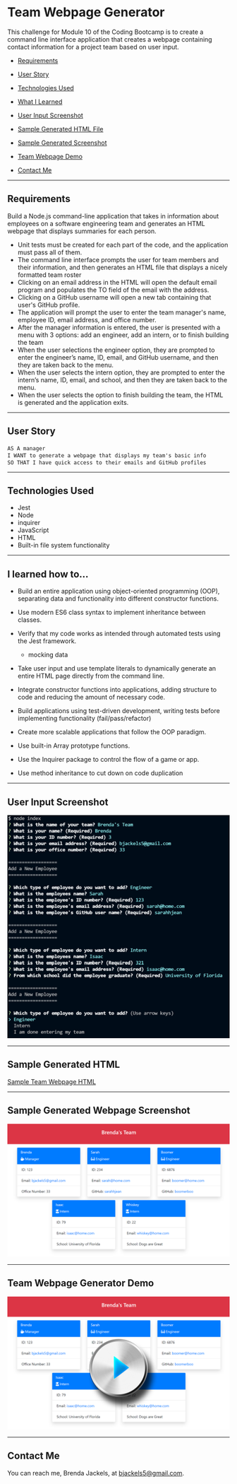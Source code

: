 # Team Webpage Generator
This challenge for Module 10 of the Coding Bootcamp is to create a command line interface application that creates a webpage containing contact information for a project team based on user input.

* [Requirements](#requirements)

* [User Story](#userStory)

* [Technologies Used](#techUsed)

* [What I Learned](#whatILearned)

* [User Input Screenshot](#webImage)

* [Sample Generated HTML File](#sampleOutputHTML)

* [Sample Generated Screenshot](#sampleOutputScreenshot)

* [Team Webpage Demo](#projectDemo)

* [Contact Me](#contactMe)


---

<a id="requirements"></a>
## Requirements
Build a Node.js command-line application that takes in information about employees on a software engineering team and generates an HTML webpage that displays summaries for each person. 

* Unit tests must be created for each part of the code, and the application must pass all of them.
* The command line interface prompts the user for team members and their information, and then generates an HTML file that displays a nicely formatted team roster
* Clicking on an email address in the HTML will open the default email program and populates the TO field of the email with the 
address.
* Clicking on a GitHub username will open a new tab containing that user's GitHub profile.
* The application will prompt the user to enter the team manager's name, employee ID, email address, and office number.
* After the manager information is entered, the user is presented with a menu with 3 options: add an engineer, add an intern, or to finish building the team
* When the user selections the engineer option, they are prompted to enter the engineer’s name, ID, email, and GitHub username, and then they are taken back to the menu.
* When the user selects the intern option, they are prompted to enter the intern’s name, ID, email, and school, and then they are taken back to the menu.
* When the user selects the option to finish building the team, the HTML is generated and the application exits.

---

<a id="userStory"></a>
## User Story

    AS A manager
    I WANT to generate a webpage that displays my team's basic info
    SO THAT I have quick access to their emails and GitHub profiles

--- 

<a id="techUsed"></a>
## Technologies Used
* Jest
* Node
* inquirer
* JavaScript
* HTML
* Built-in file system functionality
--- 

<a id="whatILearned"></a>
## I learned how to...

* Build an entire application using object-oriented programming (OOP), separating data and functionality into different constructor functions.

* Use modern ES6 class syntax to implement inheritance between classes.

* Verify that my code works as intended through automated tests using the Jest framework.
    * mocking data

* Take user input and use template literals to dynamically generate an entire HTML page directly from the command line.

* Integrate constructor functions into  applications, adding structure to  code and reducing the amount of necessary code.

* Build applications using test-driven development, writing tests before implementing functionality (fail/pass/refactor)

* Create more scalable applications that follow the OOP paradigm.

* Use built-in Array prototype functions.

* Use the Inquirer package to control the flow of a game or app.

* Use method inheritance to cut down on code duplication

---

<a id="webImage"></a>
## User Input Screenshot

![User Input Screenshot](./media/team-webpage-generator-user-input.png)

---

<a id="sampleOutputHTML"></a>
## Sample Generated HTML

<a href="./dist/index.html">Sample Team Webpage HTML</a>

---

<a id="sampleOutputScreenshot"></a>
## Sample Generated Webpage Screenshot

![Generated Webpage Screenshot](./media/team-webpage-generator-results.png)

---
## Team Webpage Generator Demo

<a id="projectDemo"></a>

<a href="https://youtu.be/ZAlR4FociBc">
   <img src="./media/team-webpage-generator-demo.png">
</a>

---

<a id="contactMe"></a>
## Contact Me
You can reach me, Brenda Jackels, at bjackels5@gmail.com.



